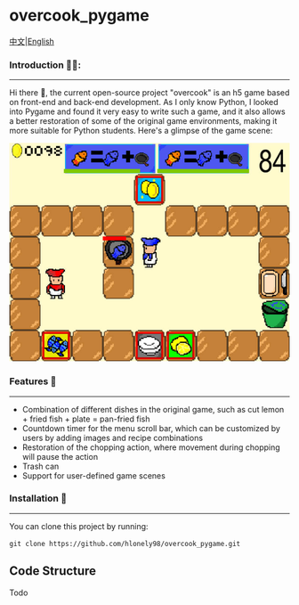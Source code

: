 # overcook_pygame

[中文](readme.ch.md)|[English](readme.md)

### Introduction 🤸‍♂️:

-----

Hi there 👋, the current open-source project "overcook" is an h5 game based on front-end and back-end development. As I only know Python, I looked into Pygame and found it very easy to write such a game, and it also allows a better restoration of some of the original game environments, making it more suitable for Python students. Here's a glimpse of the game scene:

![Project Image](main.jpg "Project Image")

### Features 👦

----

- Combination of different dishes in the original game, such as cut lemon + fried fish + plate = pan-fried fish
- Countdown timer for the menu scroll bar, which can be customized by users by adding images and recipe combinations
- Restoration of the chopping action, where movement during chopping will pause the action
- Trash can
- Support for user-defined game scenes

### Installation 🚗

---

You can clone this project by running:

```git
git clone https://github.com/hlonely98/overcook_pygame.git
```

## Code Structure

Todo